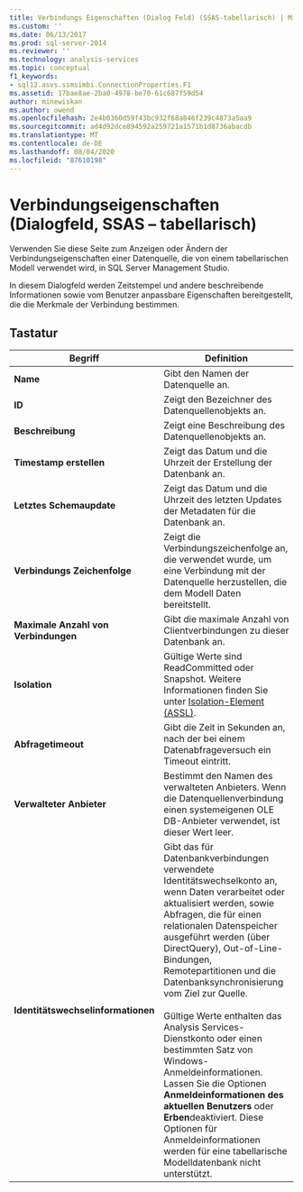 ```yaml
---
title: Verbindungs Eigenschaften (Dialog Feld) (SSAS-tabellarisch) | Microsoft-Dokumentation
ms.custom: ''
ms.date: 06/13/2017
ms.prod: sql-server-2014
ms.reviewer: ''
ms.technology: analysis-services
ms.topic: conceptual
f1_keywords:
- sql12.asvs.ssmsimbi.ConnectionProperties.F1
ms.assetid: 17bae8ae-2ba0-4978-be70-61c687f59d54
author: minewiskan
ms.author: owend
ms.openlocfilehash: 2e4b0360d59f43bc932f68a846f239c4873a5aa9
ms.sourcegitcommit: ad4d92dce894592a259721a1571b1d8736abacdb
ms.translationtype: MT
ms.contentlocale: de-DE
ms.lasthandoff: 08/04/2020
ms.locfileid: "87610198"
---
```

# <a name="connection-properties-dialog-box-ssas---tabular"></a>Verbindungseigenschaften (Dialogfeld, SSAS – tabellarisch)
  Verwenden Sie diese Seite zum Anzeigen oder Ändern der Verbindungseigenschaften einer Datenquelle, die von einem tabellarischen Modell verwendet wird, in SQL Server Management Studio.  
  
 In diesem Dialogfeld werden Zeitstempel und andere beschreibende Informationen sowie vom Benutzer anpassbare Eigenschaften bereitgestellt, die die Merkmale der Verbindung bestimmen.  
  
## <a name="options"></a>Tastatur  
  
|Begriff|Definition|  
|----------|----------------|  
|**Name**|Gibt den Namen der Datenquelle an.|  
|**ID**|Zeigt den Bezeichner des Datenquellenobjekts an.|  
|**Beschreibung**|Zeigt eine Beschreibung des Datenquellenobjekts an.|  
|**Timestamp erstellen**|Zeigt das Datum und die Uhrzeit der Erstellung der Datenbank an.|  
|**Letztes Schemaupdate**|Zeigt das Datum und die Uhrzeit des letzten Updates der Metadaten für die Datenbank an.|  
|**Verbindungs Zeichenfolge**|Zeigt die Verbindungszeichenfolge an, die verwendet wurde, um eine Verbindung mit der Datenquelle herzustellen, die dem Modell Daten bereitstellt.|  
|**Maximale Anzahl von Verbindungen**|Gibt die maximale Anzahl von Clientverbindungen zu dieser Datenbank an.|  
|**Isolation**|Gültige Werte sind ReadCommitted oder Snapshot. Weitere Informationen finden Sie unter [Isolation-Element &#40;ASSL&#41;](https://docs.microsoft.com/bi-reference/assl/properties/isolation-element-assl).|  
|**Abfragetimeout**|Gibt die Zeit in Sekunden an, nach der bei einem Datenabfrageversuch ein Timeout eintritt.|  
|**Verwalteter Anbieter**|Bestimmt den Namen des verwalteten Anbieters. Wenn die Datenquellenverbindung einen systemeigenen OLE DB-Anbieter verwendet, ist dieser Wert leer.|  
|**Identitätswechselinformationen**|Gibt das für Datenbankverbindungen verwendete Identitätswechselkonto an, wenn Daten verarbeitet oder aktualisiert werden, sowie Abfragen, die für einen relationalen Datenspeicher ausgeführt werden (über DirectQuery), Out-of-Line-Bindungen, Remotepartitionen und die Datenbanksynchronisierung vom Ziel zur Quelle.<br /><br /> Gültige Werte enthalten das Analysis Services-Dienstkonto oder einen bestimmten Satz von Windows-Anmeldeinformationen. Lassen Sie die Optionen **Anmeldeinformationen des aktuellen Benutzers** oder **Erben**deaktiviert. Diese Optionen für Anmeldeinformationen werden für eine tabellarische Modelldatenbank nicht unterstützt.|  
  
  
